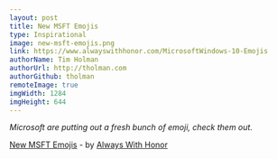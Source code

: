 ```yaml
---
layout: post
title: New MSFT Emojis
type: Inspirational
image: new-msft-emojis.png
link: https://www.alwayswithhonor.com/MicrosoftWindows-10-Emojis
authorName: Tim Holman
authorUrl: http://tholman.com
authorGithub: tholman
remoteImage: true
imgWidth: 1284
imgHeight: 644
---
```


_Microsoft are putting out a fresh bunch of emoji, check them out._

[New MSFT Emojis](https://www.alwayswithhonor.com/MicrosoftWindows-10-Emojis) - by [Always With Honor](http://www.alwayswithhonor.com/)

